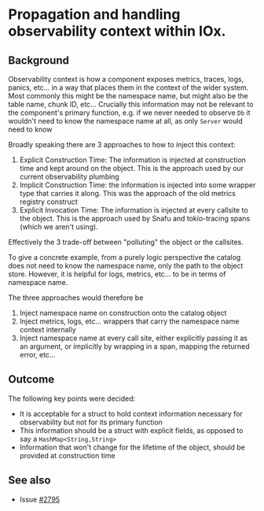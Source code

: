# Propagation and handling observability context within IOx.

## Background

Observability context is how a component exposes metrics, traces, logs, panics, etc... in a way that places them in the context of the wider system. Most commonly this might be the namespace name, but might also be the table name, chunk ID, etc... Crucially this information may not be relevant to the component's primary function, e.g. if we never needed to observe `Db` it wouldn't need to know the namespace name at all, as only `Server` would need to know

Broadly speaking there are 3 approaches to how to inject this context:

1. Explicit Construction Time: The information is injected at construction time and kept around on the object. This is the approach used by our current observability plumbing
2. Implicit Construction Time: the information is injected into some wrapper type that carries it along. This was the approach of the old metrics registry construct
3. Explicit Invocation Time: The information is injected at every callsite to the object. This is the approach used by Snafu and tokio-tracing spans (which we aren't using).

Effectively the 3 trade-off between "polluting" the object or the callsites.

To give a concrete example, from a purely logic perspective the catalog does not need to know the namespace name, only the path to the object store. However, it is helpful for logs, metrics, etc... to be in terms of namespace name.

The three approaches would therefore be

1. Inject namespace name on construction onto the catalog object
2. Inject metrics, logs, etc... wrappers that carry the namespace name context internally
3. Inject namespace name at every call site, either explicitly passing it as an argument, or implicitly by wrapping in a span, mapping the returned error, etc...

## Outcome

The following key points were decided:

* It is acceptable for a struct to hold context information necessary for observability but not for its primary function
* This information should be a struct with explicit fields, as opposed to say a `HashMap<String,String>`
* Information that won't change for the lifetime of the object, should be provided at construction time


## See also
* Issue [#2795](https://github.com/influxdata/influxdb_iox/issues/2795#issue-1022839394)

